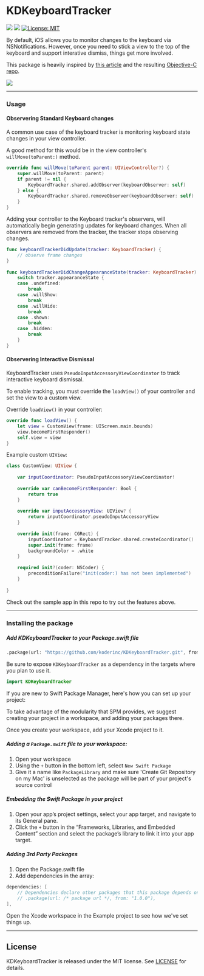 # KDKeyboardTracker

![](https://img.shields.io/badge/Swift-5.1-Orange) ![](https://img.shields.io/badge/SPM-compatible-brightgreen) [![License: MIT](https://img.shields.io/badge/License-MIT-lightgrey.svg)](https://opensource.org/licenses/MIT)

By default, iOS allows you to monitor changes to the keyboard via NSNotifications. However, once you need to stick a view to the top of the keyboard and support interative dismiss, things get more involved. 

This package is heavily inspired by [this article](https://medium.com/ios-os-x-development/a-stickler-for-details-implementing-sticky-input-fields-in-ios-f88553d36dab) and the resulting [Objective-C repo](https://github.com/meiwin/NgKeyboardTracker).


![](Docs/Assets/Demo.gif)

---

### Usage

#### Observering Standard Keyboard changes

A common use case of the keyboard tracker is monitoring keyboard state changes in your view controller.

A good method for this would be in the view controller's `willMove(toParent:)` method. 

```swift
override func willMove(toParent parent: UIViewController?) {
    super.willMove(toParent: parent)
    if parent != nil {
        KeyboardTracker.shared.addObserver(keyboardObserver: self)
    } else {
        KeyboardTracker.shared.removeObserver(keyboardObserver: self)
    }
}
```
Adding your controller to the Keyboard tracker's observers, will automatically begin generating updates for keyboard changes. When all observers are removed from the tracker, the tracker stops observing changes.

```swift
func keyboardTrackerDidUpdate(tracker: KeyboardTracker) {
    // observe frame changes 
}
    
func keyboardTrackerDidChangeAppearanceState(tracker: KeyboardTracker) {
    switch tracker.appearanceState {
    case .undefined:
        break
    case .willShow:
        break
    case .willHide:
        break
    case .shown:
        break
    case .hidden:
        break
    }
}
```
#### Observering Interactive Dismissal

KeyboardTracker uses `PseudoInputAccessoryViewCoordinator` to track interactive keyboard dismissal. 

To enable tracking, you must override the `loadView()` of your controller and set the view to a custom view.

Override `loadView()` in your controller:
```swift
override func loadView() {
    let view = CustomView(frame: UIScreen.main.bounds)
    view.becomeFirstResponder()
    self.view = view
}
```

Example custom `UIView`:
```swift
class CustomView: UIView {
    
    var inputCoordinator: PseudoInputAccessoryViewCoordinator!
    
    override var canBecomeFirstResponder: Bool {
        return true
    }
    
    override var inputAccessoryView: UIView? {
        return inputCoordinator.pseudoInputAccessoryView
    }
    
    override init(frame: CGRect) {
        inputCoordinator = KeyboardTracker.shared.createCoordinator()
        super.init(frame: frame)
        backgroundColor = .white
    }
    
    required init?(coder: NSCoder) {
        preconditionFailure("init(coder:) has not been implemented")
    }
    
}
```


Check out the sample app in this repo to try out the features above.

---

### Installing the package

##### Add KDKeyboardTracker to your Package.swift file

```swift
.package(url: "https://github.com/koderinc/KDKeyboardTracker.git", from: "1.0.0"),
```

Be sure to expose `KDKeyboardTracker` as a dependency in the targets where you plan to use it.

```swift
import KDKeyboardTracker
```

If you are new to Swift Package Manager, here's how you can set up your project:

To take advantage of the modularity that SPM provides, we suggest creating your project in a workspace, and adding your packages there. 

Once you create your workspace, add your Xcode project to it. 

##### Adding a `Package.swift` file to your workspace:

1. Open your workspace
2. Using the `+` button in the bottom left, select `New Swift Package`
3. Give it a name like `PackageLibrary` and make sure 'Create Git Repository on my Mac' is unselected as the package will be part of your project's source control

##### Embedding the Swift Package in your project

1. Open your app’s project settings, select your app target, and navigate to its General pane.
2. Click the `+` button in the “Frameworks, Libraries, and Embedded Content” section and select the package’s library to link it into your app target.

##### Adding 3rd Party Packages

1. Open the Package.swift file
2. Add dependencies in the array:

```swift
dependencies: [
    // Dependencies declare other packages that this package depends on.
    // .package(url: /* package url */, from: "1.0.0"),
],
```

Open the Xcode workspace in the Example project to see how we've set things up.

---

## License

KDKeyboardTracker is released under the MIT license. See [LICENSE](LICENSE) for details.

